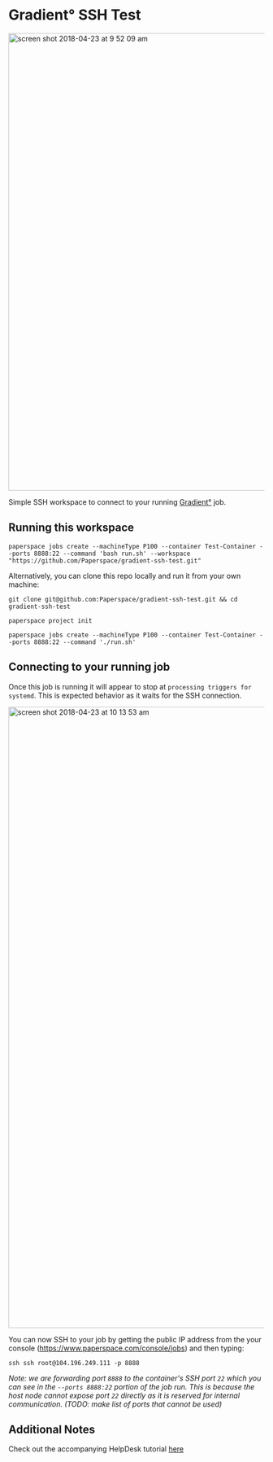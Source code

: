 # Gradient° SSH Test

<img width="899" alt="screen shot 2018-04-23 at 9 52 09 am" src="https://user-images.githubusercontent.com/585865/39141590-0fab55c8-46dd-11e8-9b0d-07370086723b.png">

Simple SSH workspace to connect to your running [Gradient°](https://www.paperspace.com/gradient) job.

## Running this workspace

```
paperspace jobs create --machineType P100 --container Test-Container --ports 8888:22 --command 'bash run.sh' --workspace "https://github.com/Paperspace/gradient-ssh-test.git" 
```

Alternatively, you can clone this repo locally and run it from your own machine:

```
git clone git@github.com:Paperspace/gradient-ssh-test.git && cd gradient-ssh-test

paperspace project init

paperspace jobs create --machineType P100 --container Test-Container --ports 8888:22 --command './run.sh' 

```

## Connecting to your running job

Once this job is running it will appear to stop at `processing triggers for systemd`. This is expected behavior as it waits for the SSH connection. 

<img width="1221" alt="screen shot 2018-04-23 at 10 13 53 am" src="https://user-images.githubusercontent.com/585865/39142309-26e1f4a2-46df-11e8-914e-0e70f29286e3.png">

You can now SSH to your job by getting the public IP address from the your console (https://www.paperspace.com/console/jobs) and then typing:

```
ssh ssh root@104.196.249.111 -p 8888
```

*Note: we are forwarding port `8888` to the container's SSH port `22` which you can see in the `--ports 8888:22` portion of the job run. This is because the host node cannot expose port `22` directly as it is reserved for internal communication. (TODO: make list of ports that cannot be used)*




## Additional Notes

Check out the accompanying HelpDesk tutorial [here](https://paperspace.zendesk.com/hc/en-us/articles/360003413994)


